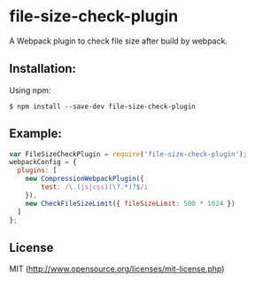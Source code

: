# file-size-check-plugin

A Webpack plugin to check file size after build by webpack.

## Installation:

Using npm:
```shell
$ npm install --save-dev file-size-check-plugin
```

## Example:

``` javascript
var FileSizeCheckPlugin = require('file-size-check-plugin');
webpackConfig = {
  plugins: [
    new CompressionWebpackPlugin({
        test: /\.(js|css)(\?.*)?$/i
    }),
    new CheckFileSizeLimit({ fileSizeLimit: 500 * 1024 })
  ]
};
```

## License

MIT (http://www.opensource.org/licenses/mit-license.php)


